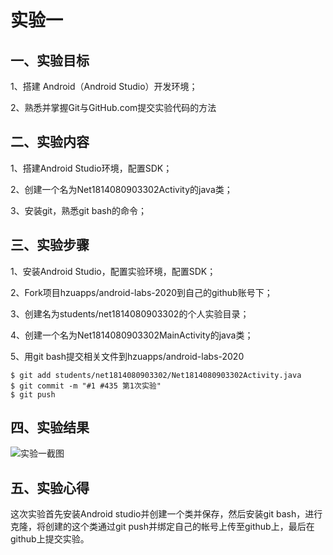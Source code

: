 # 实验一	

## 一、实验目标	

1、搭建 Android（Android Studio）开发环境；	

2、熟悉并掌握Git与GitHub.com提交实验代码的方法	

## 二、实验内容	

1、搭建Android Studio环境，配置SDK；	

2、创建一个名为Net1814080903302Activity的java类；	

3、安装git，熟悉git bash的命令；	

## 三、实验步骤	

1、安装Android Studio，配置实验环境，配置SDK；	

2、Fork项目hzuapps/android-labs-2020到自己的github账号下；	

3、创建名为students/net1814080903302的个人实验目录；	

4、创建一个名为Net1814080903302MainActivity的java类；	

5、用git bash提交相关文件到hzuapps/android-labs-2020	

```shell	
$ git add students/net1814080903302/Net1814080903302Activity.java	
$ git commit -m "#1 #435 第1次实验" 	
$ git push	
```	

## 四、实验结果	

![实验一截图](https://raw.githubusercontent.com/juntao100/android-labs-2020/master/students/net1814080903302/lab1.png)	

## 五、实验心得	

这次实验首先安装Android studio并创建一个类并保存，然后安装git bash，进行克隆，将创建的这个类通过git push并绑定自己的帐号上传至github上，最后在github上提交实验。
